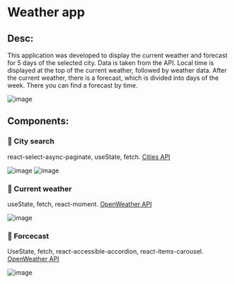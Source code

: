 # Weather app

## Desc:
  This application was developed to display the current weather and forecast for 5 days of the selected city. Data is taken from the API.
Local time is displayed at the top of the current weather, followed by weather data. After the current weather, there is a forecast, which is divided into days of the week. There you can find a forecast by time.

![image](https://user-images.githubusercontent.com/94675218/188909056-450b5d0e-aad0-47de-8ce8-b881cc55600f.png)


## Components: 

  ### :fallen_leaf: City search

  react-select-async-paginate, useState, fetch. [Cities API](https://rapidapi.com/wirefreethought/api/geodb-cities/)
  
  ![image](https://user-images.githubusercontent.com/94675218/187029262-31379945-1e3f-48c7-8110-0d316ab1bc49.png)
  ![image](https://user-images.githubusercontent.com/94675218/187029362-5ab95fa5-a2a4-418b-95ed-0ff284ca40ed.png)
  


  ### :fallen_leaf: Current weather

useState, fetch, react-moment. [OpenWeather API](https://openweathermap.org/current)

![image](https://user-images.githubusercontent.com/94675218/187217494-7ffe0e3b-72e7-4efb-a8f3-aa6ea6f464cf.png)




  ### :fallen_leaf: Forcecast

UseState, fetch, react-accessible-accordion, react-items-carousel. [OpenWeather API](https://openweathermap.org/forecast)

![image](https://user-images.githubusercontent.com/94675218/188904874-68962853-f93c-429c-8428-2f23c2b6e261.png)

